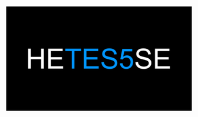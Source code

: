 ![HyperEssentials Branding](https://raw.githubusercontent.com/Biblioklept/hyperessentials/main/img/hetes5se.png)
